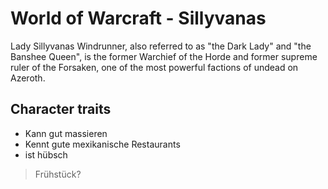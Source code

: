# World of Warcraft - Sillyvanas
Lady Sillyvanas Windrunner, also referred to as "the Dark Lady" and "the Banshee Queen", is the former Warchief of the Horde and former supreme ruler of the Forsaken, one of the most powerful factions of undead on Azeroth.

## Character traits
* Kann gut massieren
* Kennt gute mexikanische Restaurants
* ist hübsch

>Frühstück?